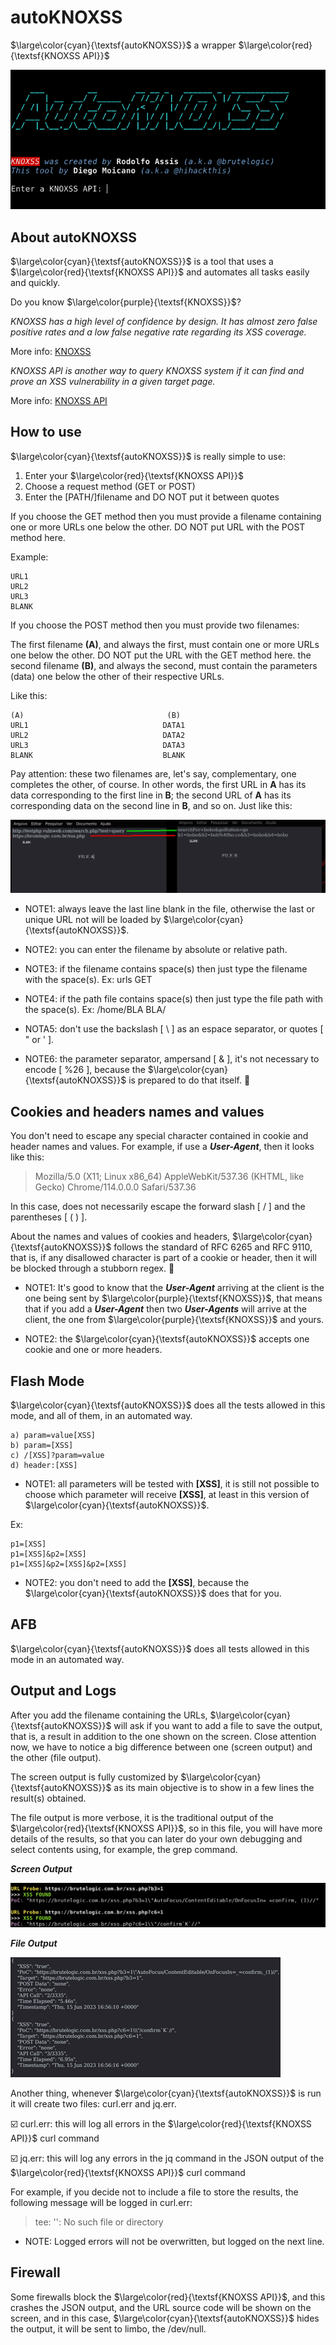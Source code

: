 # autoKNOXSS

$\large\color{cyan}{\textsf{autoKNOXSS}}$ a wrapper $\large\color{red}{\textsf{KNOXSS API}}$

![](https://github.com/hihackthis/autoKNOXSS/blob/main/images/01.png)

## About autoKNOXSS

$\large\color{cyan}{\textsf{autoKNOXSS}}$ is a tool that uses a $\large\color{red}{\textsf{KNOXSS API}}$ and automates all tasks easily and quickly.

Do you know $\large\color{purple}{\textsf{KNOXSS}}$?

*KNOXSS has a high level of confidence by design. It has almost zero false positive rates and a low false negative rate regarding its XSS coverage.*

More info: [KNOXSS](https://knoxss.me/)

*KNOXSS API is another way to query KNOXSS system if it can find and prove an XSS vulnerability in a given target page.*

More info: [KNOXSS API](https://knoxss.me/?page_id=2729)

## How to use

$\large\color{cyan}{\textsf{autoKNOXSS}}$ is really simple to use:

1. Enter your $\large\color{red}{\textsf{KNOXSS API}}$
2. Choose a request method (GET or POST)
3. Enter the [PATH/]filename and DO NOT put it between quotes

If you choose the GET method then you must provide a filename containing one or more URLs one below the other. DO NOT put URL with the POST method here.

Example:

```
URL1
URL2
URL3
BLANK
```

If you choose the POST method then you must provide two filenames:

The first filename **(A)**, and always the first, must contain one or more URLs one below the other. DO NOT put the URL with the GET method here.
the second filename **(B)**, and always the second, must contain the parameters (data) one below the other of their respective URLs.

Like this:
```
(A)                                (B)
URL1                              DATA1
URL2                              DATA2
URL3                              DATA3
BLANK                             BLANK
```

Pay attention: these two filenames are, let's say, complementary, one completes the other, of course. In other words, the first URL in **A** has its data corresponding to the first line in **B**; the second URL of **A** has its corresponding data on the second line in **B**, and so on. Just like this:

![](https://github.com/hihackthis/autoKNOXSS/blob/main/images/04.png)

- NOTE1: always leave the last line blank in the file, otherwise the last or unique URL not will be loaded by $\large\color{cyan}{\textsf{autoKNOXSS}}$.

- NOTE2:  you can enter the filename by absolute or relative path.

- NOTE3: if the filename contains space(s) then just type the filename with the space(s). Ex: urls GET

- NOTE4: if the path file contains space(s) then just type the file path with the space(s). Ex: /home/BLA BLA/

- NOTA5: don't use the backslash [ \ ] as an espace separator, or quotes [ " or ' ].

- NOTE6: the parameter separator, ampersand [ & ], it's not necessary to encode [ %26 ], because the $\large\color{cyan}{\textsf{autoKNOXSS}}$ is prepared to do that itself. :vulcan_salute:

## Cookies and headers names and values

You don't need to escape any special character contained in cookie and header names and values. For example, if use a ***User-Agent***, then it looks like this:

> Mozilla/5.0 (X11; Linux x86_64) AppleWebKit/537.36 (KHTML, like Gecko) Chrome/114.0.0.0 Safari/537.36

In this case, does not necessarily escape the forward slash [ / ] and the parentheses [ ( ) ].

About the names and values of cookies and headers, $\large\color{cyan}{\textsf{autoKNOXSS}}$ follows the standard of RFC 6265 and RFC 9110, that is, if any disallowed character is part of a cookie or header, then it will be blocked through a stubborn regex. :muscle:

- NOTE1: It's good to know that the ***User-Agent*** arriving at the client is the one being sent by $\large\color{purple}{\textsf{KNOXSS}}$, that means that if you add a ***User-Agent*** then two ***User-Agents*** will arrive at the client, the one from $\large\color{purple}{\textsf{KNOXSS}}$ and yours.

- NOTE2: the $\large\color{cyan}{\textsf{autoKNOXSS}}$ accepts one cookie and one or more headers.

## Flash Mode

$\large\color{cyan}{\textsf{autoKNOXSS}}$ does all the tests allowed in this mode, and all of them, in an automated way.

```
a) param=value[XSS]
b) param=[XSS]
c) /[XSS]?param=value 
d) header:[XSS]
```

- NOTE1: all parameters will be tested with **[XSS]**, it is still not possible to choose which parameter will receive **[XSS]**, at least in this version of $\large\color{cyan}{\textsf{autoKNOXSS}}$.

Ex:
```
p1=[XSS]
p1=[XSS]&p2=[XSS]
p1=[XSS]&p2=[XSS]&p2=[XSS]
```

- NOTE2: you don't need to add the **[XSS]**, because the $\large\color{cyan}{\textsf{autoKNOXSS}}$ does that for you.

## AFB

$\large\color{cyan}{\textsf{autoKNOXSS}}$ does all tests allowed in this mode in an automated way.

## Output and Logs

After you add the filename containing the URLs, $\large\color{cyan}{\textsf{autoKNOXSS}}$ will ask if you want to add a file to save the output, that is, a result in addition to the one shown on the screen. Close attention now, we have to notice a big difference between one (screen output) and the other (file output).

The screen output is fully customized by $\large\color{cyan}{\textsf{autoKNOXSS}}$ as its main objective is to show in a few lines the result(s) obtained.

The file output is more verbose, it is the traditional output of the $\large\color{red}{\textsf{KNOXSS API}}$, so in this file, you will have more details of the results, so that you can later do your own debugging and select contents using, for example, the grep command.

***Screen Output***

![](https://github.com/hihackthis/autoKNOXSS/blob/main/images/02.png)

***File Output***

![](https://github.com/hihackthis/autoKNOXSS/blob/main/images/03.png)

Another thing, whenever $\large\color{cyan}{\textsf{autoKNOXSS}}$ is run it will create two files: curl.err and jq.err.

:ballot_box_with_check: curl.err: this will log all errors in the $\large\color{red}{\textsf{KNOXSS API}}$ curl command

:ballot_box_with_check: jq.err: this will log any errors in the jq command in the JSON output of the $\large\color{red}{\textsf{KNOXSS API}}$ curl command

For example, if you decide not to include a file to store the results, the following message will be logged in curl.err:

> tee: '': No such file or directory

- NOTE: Logged errors will not be overwritten, but logged on the next line.

## Firewall

Some firewalls block the $\large\color{red}{\textsf{KNOXSS API}}$, and this crashes the JSON output, and the URL source code will be shown on the screen, and in this case, $\large\color{cyan}{\textsf{autoKNOXSS}}$ hides the output, it will be sent to limbo, the /dev/null.
